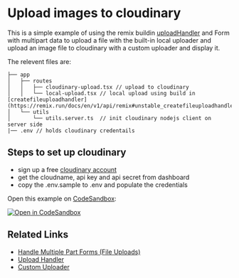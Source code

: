 # Upload images to cloudinary

This is a simple example of using the remix buildin [uploadHandler](https://remix.run/docs/en/v1/api/remix#uploadhandler) and Form with multipart data to upload a file with the built-in local uploader and upload an image file to cloudinary with a custom uploader and display it.

The relevent files are:

```
├── app
│   ├── routes
│   │   ├── cloudinary-upload.tsx // upload to cloudinary
│   │   └── local-upload.tsx // local upload using build in [createfileuploadhandler](https://remix.run/docs/en/v1/api/remix#unstable_createfileuploadhandler)
│   └── utils
│       └── utils.server.ts  // init cloudinary nodejs client on server side
|── .env // holds cloudinary credentails
```

## Steps to set up cloudinary

- sign up a free [cloudinary account](https://cloudinary.com/)
- get the cloudname, api key and api secret from dashboard
- copy the .env.sample to .env and populate the credentials

Open this example on [CodeSandbox](https://codesandbox.com):

[![Open in CodeSandbox](https://codesandbox.io/static/img/play-codesandbox.svg)](https://codesandbox.io/s/github/remix-run/examples/tree/main/file-and-cloudinary-upload)

## Related Links

- [Handle Multiple Part Forms (File Uploads)](https://remix.run/docs/en/v1/api/remix#unstable_parsemultipartformdata-node)
- [Upload Handler](https://remix.run/docs/en/v1/api/remix#uploadhandler)
- [Custom Uploader](https://remix.run/docs/en/v1/api/remix#custom-uploadhandler)
